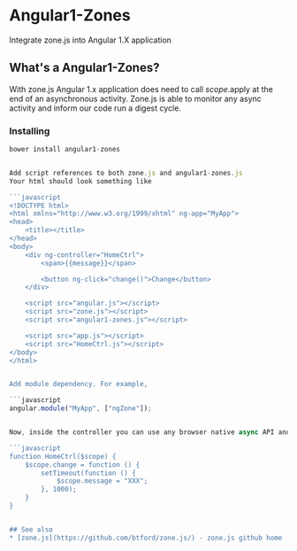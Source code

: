 # Angular1-Zones

Integrate zone.js into Angular 1.X application

## What's a Angular1-Zones?

With zone.js Angular 1.x application does need to call $scope.$apply at the end of an asynchronous activity. Zone.js is able to monitor any async activity and inform our code run a digest cycle.

### Installing

```javascript
bower install angular1-zones


Add script references to both zone.js and angular1-zones.js
Your html should look something like

```javascript
<!DOCTYPE html>
<html xmlns="http://www.w3.org/1999/xhtml" ng-app="MyApp">
<head>
    <title></title>
</head>
<body>
    <div ng-controller="HomeCtrl">
        <span>{{message}}</span>

        <button ng-click="change()">Change</button>
    </div>

    <script src="angular.js"></script>
    <script src="zone.js"></script>
    <script src="angular1-zones.js"></script>

    <script src="app.js"></script>
    <script src="HomeCtrl.js"></script>
</body>
</html>


Add module dependency. For example,

```javascript
angular.module("MyApp", ["ngZone"]);


Now, inside the controller you can use any browser native async API and don't worry about $scope.$apply. For example,

```javascript
function HomeCtrl($scope) {
    $scope.change = function () {
        setTimeout(function () {
            $scope.message = "XXX";
        }, 1000);
    }
}


## See also
* [zone.js](https://github.com/btford/zone.js/) - zone.js github home
